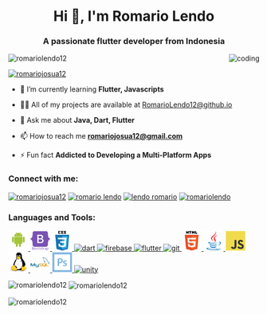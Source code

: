 <h1 align="center">Hi 👋, I'm Romario Lendo</h1>
<h3 align="center">A passionate flutter developer from Indonesia</h3>

<img align="right" alt="coding" src="https://c.tenor.com/azZCJ2YpsGgAAAAi/programming.gif">

<p align="left"> <img src="https://komarev.com/ghpvc/?username=romariolendo12&label=Profile%20views&color=0e75b6&style=flat" alt="romariolendo12" /> </p>

<p align="left"> <a href="https://twitter.com/romariojosua12" target="blank"><img src="https://img.shields.io/twitter/follow/romariojosua12?logo=twitter&style=for-the-badge" alt="romariojosua12" /></a> </p>

- 🌱 I’m currently learning **Flutter, Javascripts**

- 👨‍💻 All of my projects are available at [RomarioLendo12@github.io](RomarioLendo12@github.io)

- 💬 Ask me about **Java, Dart, Flutter**

- 📫 How to reach me **romariojosua12@gmail.com**

- ⚡ Fun fact **Addicted to Developing a Multi-Platform Apps**

<h3 align="left">Connect with me:</h3>
<p align="left">
<a href="https://twitter.com/romariojosua12" target="blank"><img align="center" src="https://raw.githubusercontent.com/rahuldkjain/github-profile-readme-generator/master/src/images/icons/Social/twitter.svg" alt="romariojosua12" height="30" width="40" /></a>
<a href="https://linkedin.com/in/romario lendo" target="blank"><img align="center" src="https://raw.githubusercontent.com/rahuldkjain/github-profile-readme-generator/master/src/images/icons/Social/linked-in-alt.svg" alt="romario lendo" height="30" width="40" /></a>
<a href="https://fb.com/lendo romario" target="blank"><img align="center" src="https://raw.githubusercontent.com/rahuldkjain/github-profile-readme-generator/master/src/images/icons/Social/facebook.svg" alt="lendo romario" height="30" width="40" /></a>
<a href="https://instagram.com/romariolendo" target="blank"><img align="center" src="https://raw.githubusercontent.com/rahuldkjain/github-profile-readme-generator/master/src/images/icons/Social/instagram.svg" alt="romariolendo" height="30" width="40" /></a>
</p>

<h3 align="left">Languages and Tools:</h3>
<p align="left"> <a href="https://developer.android.com" target="_blank" rel="noreferrer"> <img src="https://raw.githubusercontent.com/devicons/devicon/master/icons/android/android-original-wordmark.svg" alt="android" width="40" height="40"/> </a> <a href="https://getbootstrap.com" target="_blank" rel="noreferrer"> <img src="https://raw.githubusercontent.com/devicons/devicon/master/icons/bootstrap/bootstrap-plain-wordmark.svg" alt="bootstrap" width="40" height="40"/> </a> <a href="https://www.w3schools.com/css/" target="_blank" rel="noreferrer"> <img src="https://raw.githubusercontent.com/devicons/devicon/master/icons/css3/css3-original-wordmark.svg" alt="css3" width="40" height="40"/> </a> <a href="https://dart.dev" target="_blank" rel="noreferrer"> <img src="https://www.vectorlogo.zone/logos/dartlang/dartlang-icon.svg" alt="dart" width="40" height="40"/> </a> <a href="https://firebase.google.com/" target="_blank" rel="noreferrer"> <img src="https://www.vectorlogo.zone/logos/firebase/firebase-icon.svg" alt="firebase" width="40" height="40"/> </a> <a href="https://flutter.dev" target="_blank" rel="noreferrer"> <img src="https://www.vectorlogo.zone/logos/flutterio/flutterio-icon.svg" alt="flutter" width="40" height="40"/> </a> <a href="https://git-scm.com/" target="_blank" rel="noreferrer"> <img src="https://www.vectorlogo.zone/logos/git-scm/git-scm-icon.svg" alt="git" width="40" height="40"/> </a> <a href="https://www.w3.org/html/" target="_blank" rel="noreferrer"> <img src="https://raw.githubusercontent.com/devicons/devicon/master/icons/html5/html5-original-wordmark.svg" alt="html5" width="40" height="40"/> </a> <a href="https://www.java.com" target="_blank" rel="noreferrer"> <img src="https://raw.githubusercontent.com/devicons/devicon/master/icons/java/java-original.svg" alt="java" width="40" height="40"/> </a> <a href="https://developer.mozilla.org/en-US/docs/Web/JavaScript" target="_blank" rel="noreferrer"> <img src="https://raw.githubusercontent.com/devicons/devicon/master/icons/javascript/javascript-original.svg" alt="javascript" width="40" height="40"/> </a> <a href="https://www.linux.org/" target="_blank" rel="noreferrer"> <img src="https://raw.githubusercontent.com/devicons/devicon/master/icons/linux/linux-original.svg" alt="linux" width="40" height="40"/> </a> <a href="https://www.mysql.com/" target="_blank" rel="noreferrer"> <img src="https://raw.githubusercontent.com/devicons/devicon/master/icons/mysql/mysql-original-wordmark.svg" alt="mysql" width="40" height="40"/> </a> <a href="https://www.photoshop.com/en" target="_blank" rel="noreferrer"> <img src="https://raw.githubusercontent.com/devicons/devicon/master/icons/photoshop/photoshop-line.svg" alt="photoshop" width="40" height="40"/> </a> <a href="https://unity.com/" target="_blank" rel="noreferrer"> <img src="https://www.vectorlogo.zone/logos/unity3d/unity3d-icon.svg" alt="unity" width="40" height="40"/> </a> </p>

<p><img align="left" src="https://github-readme-stats.vercel.app/api/top-langs?username=romariolendo12&show_icons=true&locale=en&layout=compact" alt="romariolendo12" /></p>

<p>&nbsp;<img align="center" src="https://github-readme-stats.vercel.app/api?username=romariolendo12&show_icons=true&locale=en" alt="romariolendo12" /></p>

<p><img align="center" src="https://github-readme-streak-stats.herokuapp.com/?user=romariolendo12&" alt="romariolendo12" /></p>
